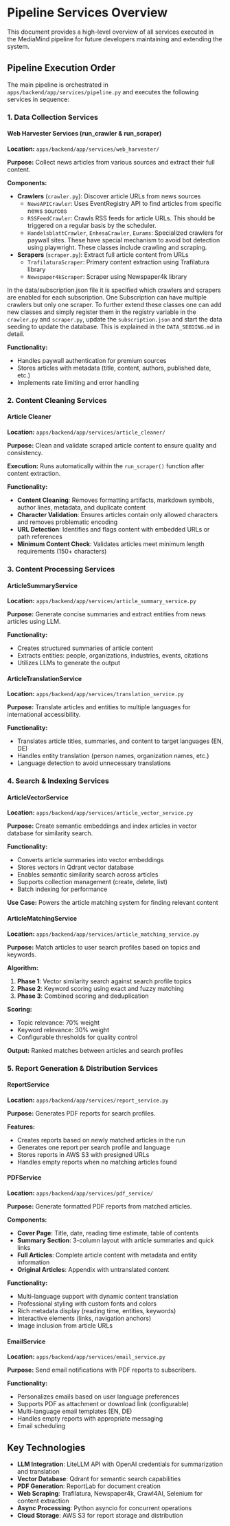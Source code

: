 # Pipeline Services Overview

This document provides a high-level overview of all services executed in the MediaMind pipeline for future developers maintaining and extending the system.

## Pipeline Execution Order

The main pipeline is orchestrated in `apps/backend/app/services/pipeline.py` and executes the following services in sequence:

### 1. Data Collection Services

#### Web Harvester Services (run_crawler & run_scraper)
**Location:** `apps/backend/app/services/web_harvester/`

**Purpose:** Collect news articles from various sources and extract their full content.

**Components:**
- **Crawlers** (`crawler.py`): Discover article URLs from news sources
  - `NewsAPICrawler`: Uses EventRegistry API to find articles from specific news sources
  - `RSSFeedCrawler`: Crawls RSS feeds for article URLs. This should be triggered on a regular basis by the scheduler. 
  - `HandelsblattCrawler`, `EnhesaCrawler`, `Eurams`: Specialized crawlers for paywall sites. These have special mechanism to avoid bot detection using playwright. These classes include crawling and scraping.
- **Scrapers** (`scraper.py`): Extract full article content from URLs
  - `TrafilaturaScraper`: Primary content extraction using Trafilatura library
  - `Newspaper4kScraper`: Scraper using Newspaper4k library

In the data/subscription.json file it is specified which crawlers and scrapers are enabled for each subscription. One Subscription can have multiple crawlers but only one scraper. To further extend these classes one can add new classes and simply register them in the registry variable in the `crawler.py` and `scraper.py`, update the `subscription.json` and start the data seeding to update the database. This is explained in the `DATA_SEEDING.md` in detail.

**Functionality:**
- Handles paywall authentication for premium sources
- Stores articles with metadata (title, content, authors, published date, etc.)
- Implements rate limiting and error handling

### 2. Content Cleaning Services

#### Article Cleaner
**Location:** `apps/backend/app/services/article_cleaner/`

**Purpose:** Clean and validate scraped article content to ensure quality and consistency.

**Execution:** Runs automatically within the `run_scraper()` function after content extraction.

**Functionality:**
- **Content Cleaning**: Removes formatting artifacts, markdown symbols, author lines, metadata, and duplicate content
- **Character Validation**: Ensures articles contain only allowed characters and removes problematic encoding
- **URL Detection**: Identifies and flags content with embedded URLs or path references
- **Minimum Content Check**: Validates articles meet minimum length requirements (150+ characters)


### 3. Content Processing Services

#### ArticleSummaryService
**Location:** `apps/backend/app/services/article_summary_service.py`

**Purpose:** Generate concise summaries and extract entities from news articles using LLM.

**Functionality:**
- Creates structured summaries of article content
- Extracts entities: people, organizations, industries, events, citations
- Utilizes LLMs to generate the output

#### ArticleTranslationService
**Location:** `apps/backend/app/services/translation_service.py`

**Purpose:** Translate articles and entities to multiple languages for international accessibility.

**Functionality:**
- Translates article titles, summaries, and content to target languages (EN, DE)
- Handles entity translation (person names, organization names, etc.)
- Language detection to avoid unnecessary translations

### 4. Search & Indexing Services

#### ArticleVectorService
**Location:** `apps/backend/app/services/article_vector_service.py`

**Purpose:** Create semantic embeddings and index articles in vector database for similarity search.

**Functionality:**
- Converts article summaries into vector embeddings
- Stores vectors in Qdrant vector database
- Enables semantic similarity search across articles
- Supports collection management (create, delete, list)
- Batch indexing for performance

**Use Case:** Powers the article matching system for finding relevant content

#### ArticleMatchingService
**Location:** `apps/backend/app/services/article_matching_service.py`

**Purpose:** Match articles to user search profiles based on topics and keywords.

**Algorithm:**
1. **Phase 1**: Vector similarity search against search profile topics
2. **Phase 2**: Keyword scoring using exact and fuzzy matching
3. **Phase 3**: Combined scoring and deduplication

**Scoring:**
- Topic relevance: 70% weight
- Keyword relevance: 30% weight
- Configurable thresholds for quality control

**Output:** Ranked matches between articles and search profiles

### 5. Report Generation & Distribution Services

#### ReportService
**Location:** `apps/backend/app/services/report_service.py`

**Purpose:** Generates PDF reports for search profiles.

**Features:**
- Creates reports based on newly matched articles in the run
- Generates one report per search profile and language
- Stores reports in AWS S3 with presigned URLs
- Handles empty reports when no matching articles found

#### PDFService
**Location:** `apps/backend/app/services/pdf_service/`

**Purpose:** Generate formatted PDF reports from matched articles.

**Components:**
- **Cover Page**: Title, date, reading time estimate, table of contents
- **Summary Section**: 3-column layout with article summaries and quick links
- **Full Articles**: Complete article content with metadata and entity information
- **Original Articles**: Appendix with untranslated content

**Functionality:**
- Multi-language support with dynamic content translation
- Professional styling with custom fonts and colors
- Rich metadata display (reading time, entities, keywords)
- Interactive elements (links, navigation anchors)
- Image inclusion from article URLs

#### EmailService
**Location:** `apps/backend/app/services/email_service.py`

**Purpose:** Send email notifications with PDF reports to subscribers.

**Functionality:**
- Personalizes emails based on user language preferences
- Supports PDF as attachment or download link (configurable)
- Multi-language email templates (EN, DE)
- Handles empty reports with appropriate messaging
- Email scheduling

## Key Technologies

- **LLM Integration**: LiteLLM API with OpenAI credentials for summarization and translation
- **Vector Database**: Qdrant for semantic search capabilities
- **PDF Generation**: ReportLab for document creation
- **Web Scraping**: Trafilatura, Newspaper4k, Crawl4AI, Selenium for content extraction
- **Async Processing**: Python asyncio for concurrent operations
- **Cloud Storage**: AWS S3 for report storage and distribution
